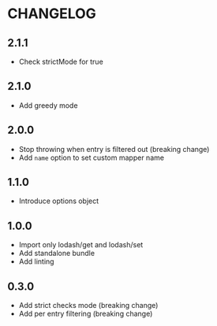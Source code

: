 # CHANGELOG

## 2.1.1

* Check strictMode for true

## 2.1.0

* Add greedy mode

## 2.0.0

*  Stop throwing when entry is filtered out (breaking change)
*  Add `name` option to set custom mapper name

## 1.1.0

* Introduce options object

## 1.0.0

* Import only lodash/get and lodash/set
* Add standalone bundle
* Add linting

## 0.3.0

* Add strict checks mode (breaking change)
* Add per entry filtering (breaking change)
